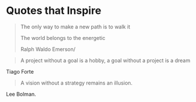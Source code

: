 
# Quotes that Inspire

> The only way to make a new path is to walk it
> 
> The world belongs to the energetic
> 
> Ralph Waldo Emerson/


> A project without a goal is a hobby, a goal without a project is a dream
> 
Tiago Forte


> A vision without a strategy remains an illusion.
> 
Lee Bolman.